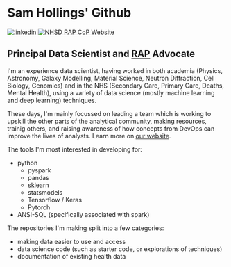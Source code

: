# Sam Hollings' Github

[![linkedin](https://img.shields.io/badge/LinkedIn-0077B5?style=for-the-badge&logo=linkedin&logoColor=white)](https://www.linkedin.com/in/samhollings/)
[![NHSD RAP CoP Website](https://img.shields.io/static/v1?label=NHS%20Digital&message=RAP%20Community%20of%20Practice&color=005EB8&style=for-the-badge)]()

## Principal Data Scientist and [RAP](https://nhsdigital.github.io/rap-community-of-practice/) Advocate

I'm an experience data scientist, having worked in both academia (Physics, Astronomy, Galaxy Modelling, Material Science, Neutron Diffraction, Cell Biology, Genomics) and in the NHS (Secondary Care, Primary Care, Deaths, Mental Health), using a variety of data science (mostly machine learning and deep learning) techniques.

These days, I'm mainly focussed on leading a team which is working to upskill the other parts of the analytical community, making resources, trainig others, and raising awareness of how concepts from DevOps can improve the lives of analysts. Learn more on [our website](https://nhsdigital.github.io/rap-community-of-practice/).

The tools I'm most interested in developing for:
- python
  - pyspark
  - pandas
  - sklearn
  - statsmodels
  - Tensorflow / Keras
  - Pytorch
- ANSI-SQL (specifically associated with spark)

The repositories I'm making split into a few categories:
- making data easier to use and access
- data science code (such as starter code, or explorations of techniques)
- documentation of existing health data

<!--
**SamHollings/SamHollings** is a ✨ _special_ ✨ repository because its `README.md` (this file) appears on your GitHub profile.

Here are some ideas to get you started:

- 🔭 I’m currently working on ...
- 🌱 I’m currently learning ...
- 👯 I’m looking to collaborate on ...
- 🤔 I’m looking for help with ...
- 💬 Ask me about ...
- 📫 How to reach me: ...
- 😄 Pronouns: ...
- ⚡ Fun fact: ...
-->
